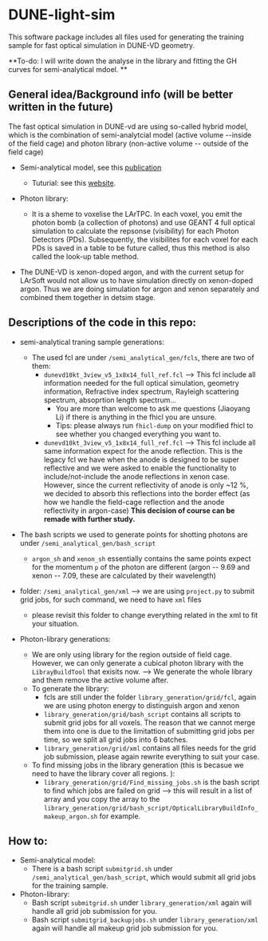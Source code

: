 # DUNE-light-sim
This software package includes all files used for generating the training sample for fast optical simulation in DUNE-VD geometry. 

**To-do: I will write down the analyse in the library and fitting the GH curves for semi-analytical mdoel. **

## General idea/Background info (will be better written in the future)
The fast optical simulation in DUNE-vd are using so-called hybrid model, which is the combination of semi-analytcial model (active volume --inside of the field cage) and photon library (non-active volume -- outside of the field cage)
- Semi-analytical model, see this [publication](https://link.springer.com/article/10.1140/epjc/s10052-021-09119-3)
  - Tuturial: see this [website](https://cdcvs.fnal.gov/redmine/projects/sbn-analysis-group/wiki/Tutorial_3_Semi-Analytic_mode_How_to_generate_the_correction_curves). 
- Photon library:
  - It is a sheme to voxelise the LArTPC. In each voxel, you emit the photon bomb (a collection of photons) and use GEANT 4 full optical simulation to calculate the repsonse (visibility) for each Photon Detectors (PDs). Subsequently, the visibilites for each voxel for each PDs is saved in a table to be future called, thus this method is also called the look-up table method. 

- The DUNE-VD is xenon-doped argon, and with the current setup for LArSoft would not allow us to have simulation directly on xenon-doped argon. Thus we are doing simulation for argon and xenon separately and combined them together in detsim stage. 

## Descriptions of the code in this repo: 
- semi-analytical traning sample generations:
  - The used fcl are under `/semi_analytical_gen/fcls`, there are two of them: 
    - `dunevd10kt_3view_v5_1x8x14_full_ref.fcl` --> This fcl include all information needed for the full optical simulation, geometry information, Refractive index spectrum, Rayleigh scattering spectrum, absoprtion length spectrum...
      - You are more than welcome to ask me questions (Jiaoyang Li) if there is anything in the fhicl you are unsure. 
      - Tips: please always run `fhicl-dump` on your modified fhicl to see whether you changed everything you want to. 
    -  `dunevd10kt_3view_v5_1x8x14_full_ref.fcl` --> This fcl include all same information expect for the anode reflection. This is the legacy fcl we have when the anode is designed to be super reflective and we were asked to enable the functionality to include/not-include the anode reflections in xenon case. However, since the current reflectivity of anode is only ~12 %, we decided to absorb this reflections into the border effect (as how we handle the field-cage reflection and the anode reflectivity in argon-case) **This decision of course can be remade with further study.**
 - The bash scripts we used to generate points for shotting photons are under `/semi_analytical_gen/bash_script`
   - `argon_sh` and `xenon_sh` essentially contains the same points expect for the momentum `p` of the photon are different (argon -- 9.69 and xenon -- 7.09, these are calculated by their wavelength)
- folder: `/semi_analytical_gen/xml` --> we are using `project.py` to submit grid jobs, for such command, we need to have `xml` files
  - please revisit this folder to change everything related in the xml to fit your situation.

- Photon-library generations: 
  - We are only using library for the region outside of field cage. However, we can only generate a cubical photon library with the `LibrayBuildTool` that exisits now. --> We generate the whole library and them remove the active volume after. 
  - To generate the library: 
    - fcls are still under the folder `library_generation/grid/fcl`, again we are using photon energy to distinguish argon and xenon
    - `library_generation/grid/bash_script` contains all scripts to submit grid jobs for all voxels. The reason that we cannot merge them into one is due to the limitattion of submitting grid jobs per time, so we split all grid jobs into 6 batches. 
    - `library_generation/grid/xml` contains all files needs for the grid job submission, please again rewrite everything to suit your case.  
  - To find missing jobs in the library generation (this is becasue we need to have the library cover all regions. ):
    - `library_generation/grid/Find_missing_jobs.sh` is the bash script to find which jobs are failed on grid --> this will result in a list of array and you copy the array to the `library_generation/grid/bash_script/OpticalLibraryBuildInfo_makeup_argon.sh` for example. 


## How to: 
- Semi-analytical model: 
  - There is a bash script `submitgrid.sh` under `/semi_analytical_gen/bash_script`, which would submit all grid jobs for the training sample. 
- Photon-library: 
  - Bash script `submitgrid.sh` under `library_generation/xml` again will handle all grid job submission for you. 
  - Bash script `submitgrid_backupjobs.sh` under `library_generation/xml` again will handle all makeup grid job submission for you. 

